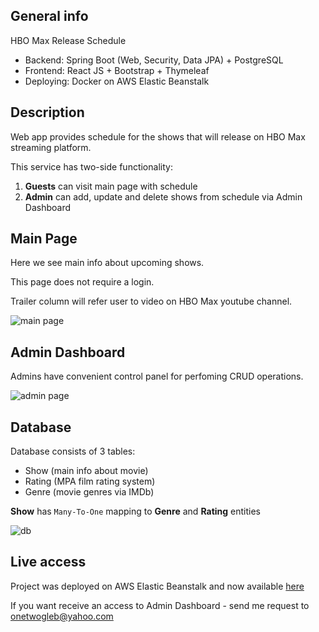 ## General info

HBO Max Release Schedule

* Backend: Spring Boot (Web, Security, Data JPA) + PostgreSQL
* Frontend: React JS + Bootstrap + Thymeleaf
* Deploying: Docker on AWS Elastic Beanstalk

## Description

Web app provides schedule for the shows that will release on HBO Max streaming platform.

This service has two-side functionality:

1) **Guests** can visit main page with schedule
2) **Admin** can add, update and delete shows from schedule via Admin Dashboard

## Main Page

Here we see main info about upcoming shows. 

This page does not require a login.

Trailer column will refer user to video on HBO Max youtube channel. 

![main page](https://user-images.githubusercontent.com/73392242/115781062-97299600-a3c2-11eb-9dd6-60b5183f6ffd.PNG)

## Admin Dashboard

Admins have convenient control panel for perfoming CRUD operations. 

![admin page](https://user-images.githubusercontent.com/73392242/115781065-985ac300-a3c2-11eb-92a4-465756ee1f4e.png)

## Database

Database consists of 3 tables:

* Show (main info about movie)
* Rating (MPA film rating system)
* Genre (movie genres via IMDb)

**Show** has `Many-To-One` mapping to **Genre** and **Rating** entities

![db](https://user-images.githubusercontent.com/73392242/115783348-6dbe3980-a3c5-11eb-9e5d-71834ca190f9.png)

## Live access

Project was deployed on AWS Elastic Beanstalk and now available [here](http://hboschedule-env.eba-fwjgbmry.ap-southeast-1.elasticbeanstalk.com/)

If you want receive an access to Admin Dashboard - send me request to onetwogleb@yahoo.com
